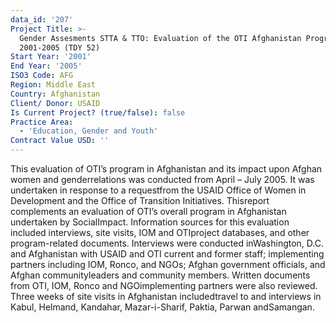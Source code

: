 ```yaml
---
data_id: '207'
Project Title: >-
  Gender Assesments STTA & TTO: Evaluation of the OTI Afghanistan Program,
  2001-2005 (TDY 52)
Start Year: '2001'
End Year: '2005'
ISO3 Code: AFG
Region: Middle East
Country: Afghanistan
Client/ Donor: USAID
Is Current Project? (true/false): false
Practice Area:
  - 'Education, Gender and Youth'
Contract Value USD: ''
---
```

This evaluation of OTI’s program in Afghanistan and its impact upon Afghan women and genderrelations was conducted from April – July 2005. It was undertaken in response to a requestfrom the USAID Office of Women in Development and the Office of Transition Initiatives. Thisreport complements an evaluation of OTI’s overall program in Afghanistan undertaken by SocialImpact. Information sources for this evaluation included interviews, site visits, IOM and OTIproject databases, and other program-related documents. Interviews were conducted inWashington, D.C. and Afghanistan with USAID and OTI current and former staff; implementing partners including IOM, Ronco, and NGOs; Afghan government officials, and Afghan communityleaders and community members. Written documents from OTI, IOM, Ronco and NGOimplementing partners were also reviewed. Three weeks of site visits in Afghanistan includedtravel to and interviews in Kabul, Helmand, Kandahar, Mazar-i-Sharif, Paktia, Parwan andSamangan.
